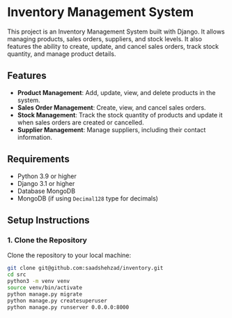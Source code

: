 # Inventory Management System

This project is an Inventory Management System built with Django. It allows managing products, sales orders, suppliers, and stock levels. It also features the ability to create, update, and cancel sales orders, track stock quantity, and manage product details.

## Features

- **Product Management**: Add, update, view, and delete products in the system.
- **Sales Order Management**: Create, view, and cancel sales orders.
- **Stock Management**: Track the stock quantity of products and update it when sales orders are created or cancelled.
- **Supplier Management**: Manage suppliers, including their contact information.

## Requirements

- Python 3.9 or higher
- Django 3.1 or higher
- Database MongoDB
- MongoDB (if using `Decimal128` type for decimals)

## Setup Instructions

### 1. Clone the Repository

Clone the repository to your local machine:

```bash
git clone git@github.com:saadshehzad/inventory.git
cd src
python3 -m venv venv
source venv/bin/activate
python manage.py migrate
python manage.py createsuperuser
python manage.py runserver 0.0.0.0:8000